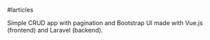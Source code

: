 #larticles

Simple CRUD app with pagination and Bootstrap UI made with Vue.js (frontend) and Laravel (backend).
